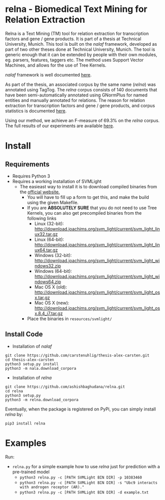 # relna - Biomedical Text Mining for Relation Extraction
Relna is a Text Mining (TM) tool for relation extraction for transcription factors and gene / gene products. It is part of a thesis at Technical University, Munich. This tool is built on the _nalaf_ framework, developed as part of two other theses done at Technical University, Munich. The tool is generic enough that it can be extended by people with their own modules, eg. parsers, features, taggers etc. The method uses Support Vector Machines, and allows for the use of Tree Kernels.

_nalaf_ framework is well documented [here](https://github.com/carstenuhlig/thesis-alex-carsten).

As part of the thesis, an associated corpus by the same name (_relna_) was annotated using TagTog. The _relna_ corpus consists of 140 documents that have been semi-automatically annotated using GNormPlus for named entities and manually annotated for relations. The reason for relation extraction for transcription factors and gene / gene products, and corpus statistics is documented [here](https://github.com/ashishbaghudana/relna/wiki/Corpus).

Using our method, we achieve an F-measure of 69.3% on the _relna_ corpus. The full results of our experiments are available [here](https://github.com/ashishbaghudana/relna/wiki/Results).

<!-- ![Pipeline diagram](https://www.lucidchart.com/publicSegments/view/558052b8-fcf0-4e3b-a6b4-05990a008f2c/image.png) -->

# Install

##  Requirements

* Requires Python 3
* Requires a working installation of SVMLight
    * The easieast way to install it is to download compiled binaries from the [official website.](http://disi.unitn.it/moschitti/TK1.2-software/download.html)
      * You will have to fill up a form to get this, and make the build using the given Makefile.
      * If you are **ABSOLUTELY SURE** that you do not need to use Tree Kernels, you can also get precompiled binaries from the following links
        * Linux (32-bit): http://download.joachims.org/svm_light/current/svm_light_linux32.tar.gz
        * Linux (64-bit): http://download.joachims.org/svm_light/current/svm_light_linux64.tar.gz
        * Windows (32-bit): http://download.joachims.org/svm_light/current/svm_light_windows32.zip
        * Windows (64-bit): http://download.joachims.org/svm_light/current/svm_light_windows64.zip
        * Mac OS X (old): http://download.joachims.org/svm_light/current/svm_light_osx.tar.gz
        * Mac OS X (new): http://download.joachims.org/svm_light/current/svm_light_osx.8.4_i7.tar.gz
      * Place the binaries in `resources/svmlight/`

## Install Code

* Installation of _nalaf_

```
git clone https://github.com/carstenuhlig/thesis-alex-carsten.git
cd thesis-alex-carsten
python3 setup.py install
python3 -m nala.download_corpora
```

* Installation of _relna_

```
git clone https://github.com/ashishbaghudana/relna.git
cd relna
python3 setup.py
python3 -m relna.download_corpora
```

Eventually, when the package is registered on PyPi, you can simply install _relna_ by:

    pip3 install relna

# Examples
Run:
* `relna.py` for a simple example how to use _relna_ just for prediction with a pre-trained model
    * `python3 relna.py -c [PATH SVMLight BIN DIR] -p 10383460`
    * `python3 relna.py -c [PATH SVMLight BIN DIR] -s "Ubc9 interacts with androgen receptor (AR)."`
    * `python3 relna.py -c [PATH SVMLight BIN DIR] -d example.txt`
